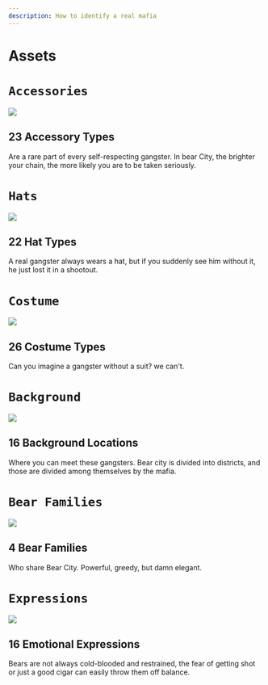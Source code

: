 ```yaml
---
description: How to identify a real mafia
---
```


# Assets

# `Accessories`
![](<../.gitbook/assets/assets_accessories.png>)

## 23 Accessory Types
Are a rare part of every self-respecting gangster. In bear City, the brighter your chain, the more likely you are to be taken seriously.

# `Hats`
![](../.gitbook/assets/assets_hats.png)

## 22 Hat Types
A real gangster always wears a hat, but if you suddenly see him without it, he just lost it in a shootout.

# `Costume`
![](<../.gitbook/assets/assets_costume.png>)

## 26 Costume Types
Can you imagine a gangster without a suit? we can't.

# `Background`
![](<../.gitbook/assets/assets_background.png>)

## 16 Background Locations
Where you can meet these gangsters. Bear city is divided into districts, and those are divided among themselves by the mafia.

# `Bear Families`
![](<../.gitbook/assets/assets_families.png>)

## 4 Bear Families
Who share Bear City. Powerful, greedy, but damn elegant.

# `Expressions`
![](<../.gitbook/assets/assets_expressions.png>)

## 16 Emotional Expressions
Bears are not always cold-blooded and restrained, the fear of getting shot or just a good cigar can easily throw them off balance.
